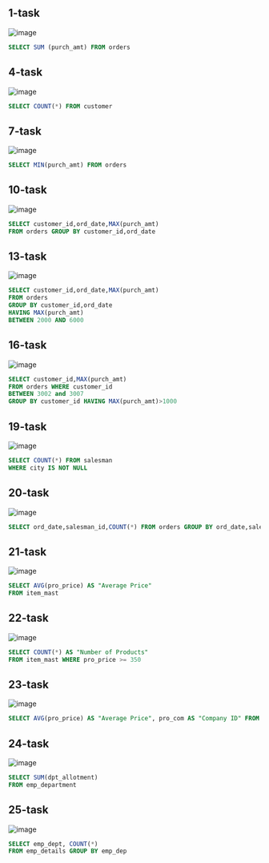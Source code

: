## 1-task
![image](https://user-images.githubusercontent.com/122611622/221421514-df545e09-bae9-42b1-9370-82d6af858859.png)

```sql
SELECT SUM (purch_amt) FROM orders
```
## 4-task
![image](https://user-images.githubusercontent.com/122611622/221421558-5325fdad-8904-41a5-b6c5-276f0402f0a2.png)

```sql
SELECT COUNT(*) FROM customer
```
## 7-task
![image](https://user-images.githubusercontent.com/122611622/221421590-e516725e-db11-4b78-895f-2892e944b6e4.png)

```sql
SELECT MIN(purch_amt) FROM orders
```
## 10-task
![image](https://user-images.githubusercontent.com/122611622/221421659-5ccbc189-c361-4aef-ba35-d426c8378de5.png)

```sql
SELECT customer_id,ord_date,MAX(purch_amt) 
FROM orders GROUP BY customer_id,ord_date
```
## 13-task
![image](https://user-images.githubusercontent.com/122611622/221421713-74147407-d1c3-429e-8d8d-995afe828178.png)

```sql
SELECT customer_id,ord_date,MAX(purch_amt) 
FROM orders 
GROUP BY customer_id,ord_date 
HAVING MAX(purch_amt) 
BETWEEN 2000 AND 6000
```
## 16-task
![image](https://user-images.githubusercontent.com/122611622/221421796-6b1b5330-70bb-443b-afaf-31af3731a3f0.png)

```sql
SELECT customer_id,MAX(purch_amt) 
FROM orders WHERE customer_id 
BETWEEN 3002 and 3007 
GROUP BY customer_id HAVING MAX(purch_amt)>1000
```
## 19-task
![image](https://user-images.githubusercontent.com/122611622/221421877-b75fb48c-27d3-41af-9e64-59ea16b4e7b4.png)

```sql
SELECT COUNT(*) FROM salesman 
WHERE city IS NOT NULL
```
## 20-task
![image](https://user-images.githubusercontent.com/122611622/221525419-4bb88cc5-30d0-4a0c-9ba3-ae155c32dc48.png)

```sql
SELECT ord_date,salesman_id,COUNT(*) FROM orders GROUP BY ord_date,salesman_id
```
## 21-task
![image](https://user-images.githubusercontent.com/122611622/221523318-65552a6b-b5cc-4c86-bc5d-034c525e2235.png)

```sql
SELECT AVG(pro_price) AS "Average Price" 
FROM item_mast
```
## 22-task
![image](https://user-images.githubusercontent.com/122611622/221422116-a367d6b2-d392-42b6-ac1c-75ca7d25e272.png)

```sql
SELECT COUNT(*) AS "Number of Products" 
FROM item_mast WHERE pro_price >= 350
```
## 23-task
![image](https://user-images.githubusercontent.com/122611622/221522822-da4e8e3b-68ba-47cf-a067-7b7f770a1065.png)

```sql
SELECT AVG(pro_price) AS "Average Price", pro_com AS "Company ID" FROM item_mast GROUP BY pro_com
```
## 24-task
![image](https://user-images.githubusercontent.com/122611622/221498996-6e9cf9dd-ad97-469a-9651-0150f57d1590.png)

```sql
SELECT SUM(dpt_allotment) 
FROM emp_department
```
## 25-task
![image](https://user-images.githubusercontent.com/122611622/221497973-3263a488-61a1-4ebb-ae62-894e48b46b89.png)

```sql
SELECT emp_dept, COUNT(*) 
FROM emp_details GROUP BY emp_dep
```
